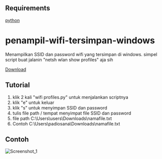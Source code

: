 ## Requirements
[python](https://www.python.org/ftp/python/3.11.1/python-3.11.1-amd64.exe)

# penampil-wifi-tersimpan-windows
Menampilkan SSID dan password wifi yang tersimpan di windows. simpel script buat jalanin "netsh wlan show profiles" aja sih

[Download](https://github.com/padiosana/penampil-wifi-tersimpan-windows/archive/refs/heads/main.zip)

## Tutorial

1. klik 2 kali "wifi profiles.py" untuk menjalankan scriptnya
2. klik "e" untuk keluar
3. klik "s" untuk menyimpan SSID dan password
4. tulis file path / tempat menyimpat file SSID dan password
5. file path C:\Users\users\Downloads\\namafile.txt
6. Contoh    C:\Users\padiosana\Downloads\\namafile.txt

## Contoh

![Screenshot_1](https://user-images.githubusercontent.com/84434840/210526708-5bb85196-eac9-41c0-a56f-7a3e5f29f2ce.png)
